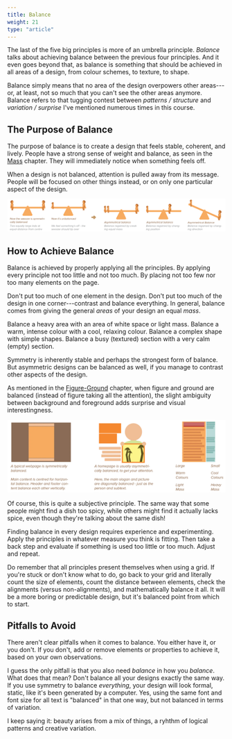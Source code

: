 ```yaml
---
title: Balance
weight: 21
type: "article"
---
```


The last of the five big principles is more of an umbrella principle. *Balance* talks about achieving balance between the previous four principles. And it even goes beyond that, as balance is something that should be achieved in all areas of a design, from colour schemes, to texture, to shape. 

Balance simply means that no area of the design overpowers other areas---or, at least, not so much that you can't see the other areas anymore. Balance refers to that tugging contest between _patterns / structure_ and _variation / surprise_ I've mentioned numerous times in this course.

## The Purpose of Balance

The purpose of balance is to create a design that feels stable, coherent, and lively. People have a strong sense of weight and balance, as seen in the [Mass](../design-properties/mass/) chapter. They will immediately notice when something feels off. 

When a design is not balanced, attention is pulled away from its message. People will be focused on other things instead, or on only one particular aspect of the design.

![Overview of balance in design.](DesignBalanceOverview.webp)

## How to Achieve Balance

Balance is achieved by properly applying all the principles. By applying every principle not too little and not too much. By placing not too few nor too many elements on the page.

Don't put too much of one element in the design. Don't put too much of the design in one corner---contrast and balance everything. In general, balance comes from giving the general _areas_ of your design an equal _mass_.

Balance a heavy area with an area of white space or light mass. Balance a warm, intense colour with a cool, relaxing colour. Balance a complex shape with simple shapes. Balance a busy (textured) section with a very calm (empty) section.

Symmetry is inherently stable and perhaps the strongest form of balance. But asymmetric designs can be balanced as well, if you manage to contrast other aspects of the design. 

As mentioned in the [Figure-Ground](../figure-ground/) chapter, when figure and ground are balanced (instead of figure taking all the attention), the slight ambiguity between background and foreground adds surprise and visual interestingness.

![Examples of balance in design](DesignBalanceExamples.webp)

Of course, this is quite a subjective principle. The same way that some people might find a dish too spicy, while others might find it actually lacks spice, even though they're talking about the same dish!

Finding balance in every design requires experience and experimenting. Apply the principles in whatever measure you think is fitting. Then take a back step and evaluate if something is used too little or too much. Adjust and repeat.

Do remember that all principles present themselves when using a grid. If you're stuck or don't know what to do, go back to your grid and literally count the size of elements, count the distance between elements, check the alignments (versus non-alignments), and mathematically balance it all. It will be a more boring or predictable design, but it's balanced point from which to start.

## Pitfalls to Avoid

There aren't clear pitfalls when it comes to balance. You either have it, or you don't. If you don't, add or remove elements or properties to achieve it, based on your own observations.

I guess the only pitfall is that you also need _balance_ in how you _balance_. What does that mean? Don't balance all your designs exactly the same way. If you use symmetry to balance _everything_, your design will look formal, static, like it's been generated by a computer. Yes, using the same font and font size for all text is "balanced" in that one way, but not balanced in terms of variation.

I keep saying it: beauty arises from a mix of things, a ryhthm of logical patterns and creative variation.